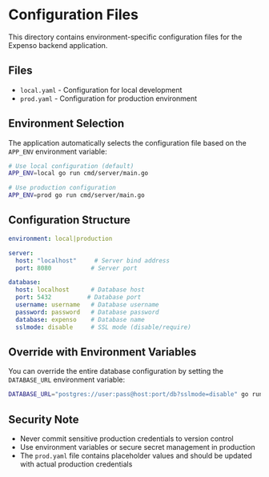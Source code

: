 # Configuration Files

This directory contains environment-specific configuration files for the Expenso backend application.

## Files

- `local.yaml` - Configuration for local development
- `prod.yaml` - Configuration for production environment

## Environment Selection

The application automatically selects the configuration file based on the `APP_ENV` environment variable:

```bash
# Use local configuration (default)
APP_ENV=local go run cmd/server/main.go

# Use production configuration
APP_ENV=prod go run cmd/server/main.go
```

## Configuration Structure

```yaml
environment: local|production

server:
  host: "localhost"     # Server bind address
  port: 8080           # Server port

database:
  host: localhost      # Database host
  port: 5432          # Database port
  username: username   # Database username
  password: password   # Database password
  database: expenso    # Database name
  sslmode: disable     # SSL mode (disable/require)
```

## Override with Environment Variables

You can override the entire database configuration by setting the `DATABASE_URL` environment variable:

```bash
DATABASE_URL="postgres://user:pass@host:port/db?sslmode=disable" go run cmd/server/main.go
```

## Security Note

- Never commit sensitive production credentials to version control
- Use environment variables or secure secret management in production
- The `prod.yaml` file contains placeholder values and should be updated with actual production credentials